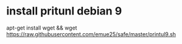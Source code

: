 install pritunl debian 9
=====

apt-get install wget && wget https://raw.githubusercontent.com/emue25/safe/master/printul9.sh
